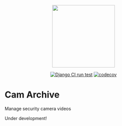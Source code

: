<p align="center"><img src="cam_archive/static/img/cam_arch.svg" width=200em alt="" /></p>

<div align="center">

[![Django CI run test](https://github.com/christianwgd/cam-archive/actions/workflows/django-test.yml/badge.svg)](https://github.com/christianwgd/cam-archive/actions/workflows/django-test.yml)
[![codecov](https://codecov.io/gh/christianwgd/cam-archive/graph/badge.svg?token=AiqR03etde)](https://codecov.io/gh/christianwgd/cam-archive)

</div>


# Cam Archive

Manage security camera videos

Under development!
